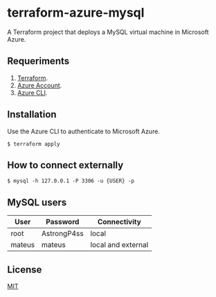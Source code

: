# terraform-azure-mysql

A Terraform project that deploys a MySQL virtual machine in Microsoft Azure.

## Requeriments

1. [Terraform](https://www.terraform.io/).
2. [Azure Account](https://azure.microsoft.com/en-us/).
3. [Azure CLI](https://docs.microsoft.com/en-us/cli/azure/install-azure-cli).

## Installation

Use the Azure CLI to authenticate to Microsoft Azure.

    $ terraform apply
    
## How to connect externally

    $ mysql -h 127.0.0.1 -P 3306 -u {USER} -p 

## MySQL users

| User | Password | Connectivity |
|--|--|--|
| root| AstrongP4ss | local |
| mateus| mateus | local and external |

## License

[MIT](https://github.com/iammateus/terraform-mysql/blob/main/LICENSE)
